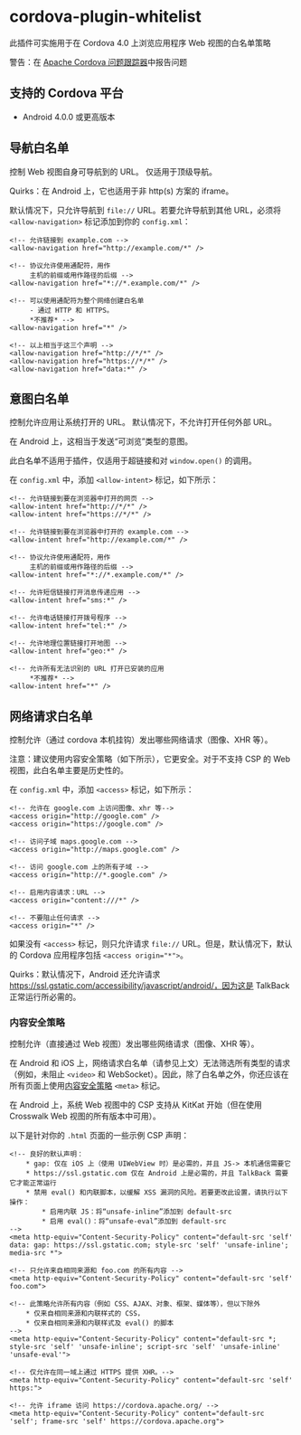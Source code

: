 <!--
# license: Licensed to the Apache Software Foundation (ASF) under one
#         or more contributor license agreements.  See the NOTICE file
#         distributed with this work for additional information
#         regarding copyright ownership.  The ASF licenses this file
#         to you under the Apache License, Version 2.0 (the
#         "License"); you may not use this file except in compliance
#         with the License.  You may obtain a copy of the License at
#
#           http://www.apache.org/licenses/LICENSE-2.0
#
#         Unless required by applicable law or agreed to in writing,
#         software distributed under the License is distributed on an
#         "AS IS" BASIS, WITHOUT WARRANTIES OR CONDITIONS OF ANY
#         KIND, either express or implied.  See the License for the
#         specific language governing permissions and limitations
#         under the License.
-->

# cordova-plugin-whitelist

此插件可实施用于在 Cordova 4.0 上浏览应用程序 Web 视图的白名单策略

警告：在 [Apache Cordova 问题跟踪器](https://issues.apache.org/jira/issues/?jql=project%20%3D%20CB%20AND%20status%20in%20%28Open%2C%20%22In%20Progress%22%2C%20Reopened%29%20AND%20resolution%20%3D%20Unresolved%20AND%20component%20%3D%20%22Plugin%20Whitelist%22%20ORDER%20BY%20priority%20DESC%2C%20summary%20ASC%2C%20updatedDate%20DESC)中报告问题


## 支持的 Cordova 平台

* Android 4.0.0 或更高版本

## 导航白名单
控制 Web 视图自身可导航到的 URL。
仅适用于顶级导航。

Quirks：在 Android 上，它也适用于非 http(s) 方案的 iframe。

默认情况下，只允许导航到 `file://` URL。若要允许导航到其他 URL，必须将 `<allow-navigation>` 标记添加到你的 `config.xml`：

    <!-- 允许链接到 example.com -->
    <allow-navigation href="http://example.com/*" />

    <!-- 协议允许使用通配符，用作
         主机的前缀或用作路径的后缀 -->
    <allow-navigation href="*://*.example.com/*" />

    <!-- 可以使用通配符为整个网络创建白名单
         - 通过 HTTP 和 HTTPS。
         *不推荐* -->
    <allow-navigation href="*" />

    <!-- 以上相当于这三个声明 -->
    <allow-navigation href="http://*/*" />
    <allow-navigation href="https://*/*" />
    <allow-navigation href="data:*" />

## 意图白名单
控制允许应用让系统打开的 URL。
默认情况下，不允许打开任何外部 URL。

在 Android 上，这相当于发送“可浏览”类型的意图。

此白名单不适用于插件，仅适用于超链接和对 `window.open()` 的调用。

在 `config.xml` 中，添加 `<allow-intent>` 标记，如下所示：

    <!-- 允许链接到要在浏览器中打开的网页 -->
    <allow-intent href="http://*/*" />
    <allow-intent href="https://*/*" />

    <!-- 允许链接到要在浏览器中打开的 example.com -->
    <allow-intent href="http://example.com/*" />

    <!-- 协议允许使用通配符，用作
         主机的前缀或用作路径的后缀 -->
    <allow-intent href="*://*.example.com/*" />

    <!-- 允许短信链接打开消息传递应用 -->
    <allow-intent href="sms:*" />

    <!-- 允许电话链接打开拨号程序 -->
    <allow-intent href="tel:*" />

    <!-- 允许地理位置链接打开地图 -->
    <allow-intent href="geo:*" />

    <!-- 允许所有无法识别的 URL 打开已安装的应用
         *不推荐* -->
    <allow-intent href="*" />

## 网络请求白名单
控制允许（通过 cordova 本机挂钩）发出哪些网络请求（图像、XHR 等）。

注意：建议使用内容安全策略（如下所示），它更安全。对于不支持 CSP 的 Web 视图，此白名单主要是历史性的。

在 `config.xml` 中，添加 `<access>` 标记，如下所示：

    <!-- 允许在 google.com 上访问图像、xhr 等-->
    <access origin="http://google.com" />
    <access origin="https://google.com" />

    <!-- 访问子域 maps.google.com -->
    <access origin="http://maps.google.com" />

    <!-- 访问 google.com 上的所有子域 -->
    <access origin="http://*.google.com" />

    <!-- 启用内容请求：URL -->
    <access origin="content:///*" />

    <!-- 不要阻止任何请求 -->
    <access origin="*" />

如果没有 `<access>` 标记，则只允许请求 `file://` URL。但是，默认情况下，默认的 Cordova 应用程序包括 `<access origin="*">`。

Quirks：默认情况下，Android 还允许请求 https://ssl.gstatic.com/accessibility/javascript/android/，因为这是 TalkBack 正常运行所必需的。

### 内容安全策略
控制允许（直接通过 Web 视图）发出哪些网络请求（图像、XHR 等）。

在 Android 和 iOS 上，网络请求白名单（请参见上文）无法筛选所有类型的请求（例如，未阻止 `<video>` 和 WebSocket）。因此，除了白名单之外，你还应该在所有页面上使用[内容安全策略](http://content-security-policy.com/) `<meta>` 标记。

在 Android 上，系统 Web 视图中的 CSP 支持从 KitKat 开始（但在使用 Crosswalk Web 视图的所有版本中可用）。

以下是针对你的 `.html` 页面的一些示例 CSP 声明：

    <!-- 良好的默认声明：
        * gap: 仅在 iOS 上（使用 UIWebView 时）是必需的，并且 JS-> 本机通信需要它
        * https://ssl.gstatic.com 仅在 Android 上是必需的，并且 TalkBack 需要它才能正常运行
        * 禁用 eval() 和内联脚本，以缓解 XSS 漏洞的风险。若要更改此设置，请执行以下操作：
            * 启用内联 JS：将“unsafe-inline”添加到 default-src
            * 启用 eval()：将“unsafe-eval”添加到 default-src
    -->
    <meta http-equiv="Content-Security-Policy" content="default-src 'self' data: gap: https://ssl.gstatic.com; style-src 'self' 'unsafe-inline'; media-src *">

    <!-- 只允许来自相同来源和 foo.com 的所有内容 -->
    <meta http-equiv="Content-Security-Policy" content="default-src 'self' foo.com">

    <!-- 此策略允许所有内容（例如 CSS、AJAX、对象、框架、媒体等），但以下除外 
        * 仅来自相同来源和内联样式的 CSS，
        * 仅来自相同来源和内联样式及 eval() 的脚本
    -->
    <meta http-equiv="Content-Security-Policy" content="default-src *; style-src 'self' 'unsafe-inline'; script-src 'self' 'unsafe-inline' 'unsafe-eval'">

    <!-- 仅允许在同一域上通过 HTTPS 提供 XHR。-->
    <meta http-equiv="Content-Security-Policy" content="default-src 'self' https:">

    <!-- 允许 iframe 访问 https://cordova.apache.org/ -->
    <meta http-equiv="Content-Security-Policy" content="default-src 'self'; frame-src 'self' https://cordova.apache.org">

